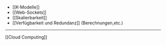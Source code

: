 -   [[K-Modelle]]
-   [[Web-Sockets]]
-   [[Skalierbarkeit]]
-   [[Verfügbarkeit und Redundanz]] (Berechnungen,etc.)

---
[[Cloud Computing]]